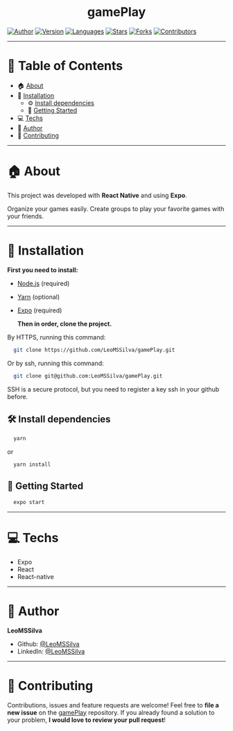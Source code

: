 <h1 align="center">gamePlay
	<br/>
</h1>

[![Author](https://img.shields.io/badge/author-LeoMSSilva-blue?style=flat-square)](https://github.com/LeoMSSilva)
[![Version](https://img.shields.io/badge/version-1.0.0-blue.svg?cacheSeconds=2592000)](https://github.com/LeoMSSilva)
[![Languages](https://img.shields.io/github/languages/count/LeoMSSilva/gamePlay?color=blue&style=flat-square)](#)
[![Stars](https://img.shields.io/github/stars/LeoMSSilva/gamePlay?color=blue&style=flat-square)](https://github.com/LeoMSSilva/gamePlay/stargazers)
[![Forks](https://img.shields.io/github/forks/LeoMSSilva/gamePlay?color=blue&style=flat-square)](https://github.com/LeoMSSilva/gamePlay/network/members)
[![Contributors](https://img.shields.io/github/contributors/LeoMSSilva/gamePlay?color=blue&style=flat-square)](https://github.com/LeoMSSilva/gamePlay/graphs/contributors)

---

# :pushpin: Table of Contents

- :house: [About](#about)
- :dart: [Installation](#Installation)
  - :gear: [Install dependencies](##Install_dependencies)
  - :rocket: [Getting Started](##Getting_Started)
- :computer: [Techs](#Techs)
- :bust_in_silhouette: [Author](#Author)
- :handshake: [Contributing](#Contributing)

---

# :house: About

This project was developed with **React Native** and using **Expo**.

Organize your games easily. Create groups to play your favorite games with your friends.

---

# :dart: Installation

**First you need to install:**

- [Node.js](https://pt-br.nodejs.org/) (required)
- [Yarn](https://yarnpkg.com/) (optional)
- [Expo](https://expo.io/) (required)

  **Then in order, clone the project.**

By HTTPS, running this command:

```bash
  git clone https://github.com/LeoMSSilva/gamePlay.git
```

Or by ssh, running this command:

```bash
  git clone git@github.com:LeoMSSilva/gamePlay.git
```

SSH is a secure protocol, but you need to register a key ssh in your github before.

## :hammer_and_wrench: Install dependencies

```bash
  yarn
```

or

```bash
  yarn install
```

## :rocket: Getting Started

```bash
  expo start
```

---

# :computer: Techs

- Expo
- React
- React-native

---

# :bust_in_silhouette: Author

**LeoMSSilva**

- Github: [@LeoMSSilva](https://github.com/LeoMSSilva)
- LinkedIn: [@LeoMSSilva](https://linkedin.com/in/LeoMSSilva)

---

# :handshake: Contributing

Contributions, issues and feature requests are welcome! Feel free to **file a new issue** on the [gamePlay](https://github.com/LeoMSSilva/gamePlay/issues) repository. If you already found a solution to your problem, **I would love to review your pull request**!
